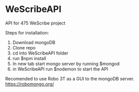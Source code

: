 # WeScribeAPI
API for 475 WeScribe project

Steps for installation:

1) Download mongoDB
2) Clone repo
3) cd into WeScribeAPI folder
3) run $npm install
4) In new tab start mongo server by running $mongod
5) in WeScribeAPI run $nodemon to start the API

Recomended to use Robo 3T as a GUI to the mongoDB server.
https://robomongo.org/

